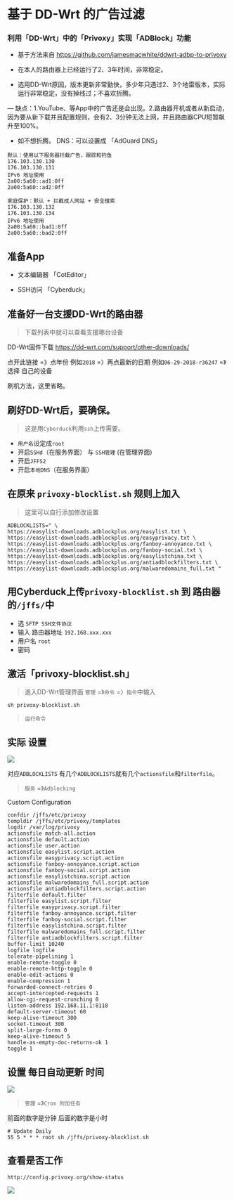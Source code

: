 # 基于 DD-Wrt 的广告过滤
### 利用「DD-Wrt」中的「Privoxy」实现「ADBlock」功能

- 基于方法来自 https://github.com/jamesmacwhite/ddwrt-adbp-to-privoxy

- 在本人的路由器上已经运行了2、3年时间，非常稳定。

- 选用DD-Wrt原因，版本更新非常勤快，多少年只遇过2、3个地雷版本，实际运行非常稳定，没有掉线过；不喜欢折腾。

— 缺点：1.YouTube、等App中的广告还是会出现。2.路由器开机或者从新启动，因为要从新下载并且配置规则，会有2、3分钟无法上网，并且路由器CPU短暂飙升至100%。

- 如不想折腾。 DNS：可以设置成 「AdGuard DNS」
```
默认：使用以下服务器拦截广告，跟踪和钓鱼
176.103.130.130
176.103.130.131
IPv6 地址使用
2a00:5a60::ad1:0ff
2a00:5a60::ad2:0ff

家庭保护：默认 + 拦截成人网站 + 安全搜索
176.103.130.132
176.103.130.134
IPv6 地址使用
2a00:5a60::bad1:0ff
2a00:5a60::bad2:0ff
```

## 准备App

- 文本编辑器 「CotEditor」

- SSH访问 「Cyberduck」

## 准备好一台支援DD-Wrt的路由器
> 下载列表中就可以查看支援哪台设备

DD-Wrt固件下载 https://dd-wrt.com/support/other-downloads/ 

点开此链接 =》点年份 例如`2018` =〉再点最新的日期 例如`06-29-2018-r36247` =》选择 自己的设备

刷机方法，这里省略。

## 刷好DD-Wrt后，要确保。
> 这是用`Cyberduck`利用`ssh`上传需要。

- `用户名`设定成`root`
- 开启`SSHd`（在服务界面） 与 `SSH管理` (在管理界面)
- 开启`JFFS2`
- 开启`本地DNS`（在服务界面）

## 在原来 `privoxy-blocklist.sh` 规则上加入
> 这里可以自行添加修改设置

```
ADBLOCKLISTS=" \
https://easylist-downloads.adblockplus.org/easylist.txt \
https://easylist-downloads.adblockplus.org/easyprivacy.txt \
https://easylist-downloads.adblockplus.org/fanboy-annoyance.txt \
https://easylist-downloads.adblockplus.org/fanboy-social.txt \
https://easylist-downloads.adblockplus.org/easylistchina.txt \
https://easylist-downloads.adblockplus.org/antiadblockfilters.txt \
https://easylist-downloads.adblockplus.org/malwaredomains_full.txt "
```

## 用Cyberduck上传`privoxy-blocklist.sh` 到 路由器的`/jffs/`中
- 选 `SFTP SSH文件协议`
- 输入 路由器地址 `192.168.xxx.xxx`
- 用户名 `root`
- 密码 

## 激活「privoxy-blocklist.sh」
> 進入DD-Wrt管理界面 `管理` =》`命令` =〉`指令`中输入

```
sh privoxy-blocklist.sh
```
> `运行命令`

## 实际 设置 

![](https://raw.githubusercontent.com/Leeatmy/ddwrt-ADBlock-to-Privoxy/master/Screenshot/Screenshot1.png?raw=true)

对应`ADBLOCKLISTS` 有几个`ADBLOCKLISTS`就有几个`actionsfile`和`filterfile`。

> `服务` =》`Adblocking`

Custom Configuration

```
confdir /jffs/etc/privoxy
templdir /jffs/etc/privoxy/templates
logdir /var/log/privoxy
actionsfile match-all.action
actionsfile default.action
actionsfile user.action
actionsfile easylist.script.action
actionsfile easyprivacy.script.action
actionsfile fanboy-annoyance.script.action
actionsfile fanboy-social.script.action
actionsfile easylistchina.script.action
actionsfile malwaredomains_full.script.action
actionsfile antiadblockfilters.script.action
filterfile default.filter
filterfile easylist.script.filter
filterfile easyprivacy.script.filter
filterfile fanboy-annoyance.script.filter
filterfile fanboy-social.script.filter
filterfile easylistchina.script.filter
filterfile malwaredomains_full.script.filter
filterfile antiadblockfilters.script.filter
buffer-limit 10240
logfile logfile
tolerate-pipelining 1
enable-remote-toggle 0
enable-remote-http-toggle 0
enable-edit-actions 0
enable-compression 1
forwarded-connect-retries 0
accept-intercepted-requests 1
allow-cgi-request-crunching 0
listen-address 192.168.11.1:8118
default-server-timeout 60
keep-alive-timeout 300
socket-timeout 300
split-large-forms 0 
keep-alive-timeout 5 
handle-as-empty-doc-returns-ok 1
toggle 1
```

## 设置 每日自动更新 时间
![](https://raw.githubusercontent.com/Leeatmy/ddwrt-ADBlock-to-Privoxy/master/Screenshot/Screenshot2.png?raw=true)

> `管理` =》`Cron 附加任务`

前面的数字是分钟 后面的数字是小时

```
# Update Daily
55 5 * * * root sh /jffs/privoxy-blocklist.sh
```

## 查看是否工作
`http://config.privoxy.org/show-status`

![](https://raw.githubusercontent.com/Leeatmy/ddwrt-ADBlock-to-Privoxy/master/Screenshot/Screenshot%205.png?raw=true)

